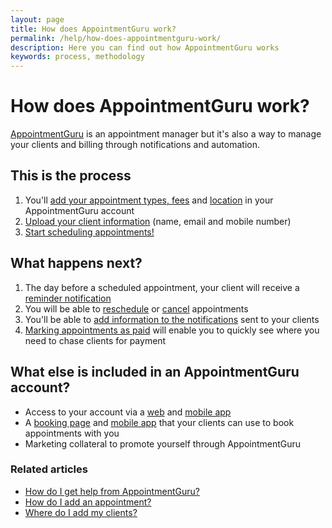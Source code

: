```yaml
---
layout: page
title: How does AppointmentGuru work?
permalink: /help/how-does-appointmentguru-work/
description: Here you can find out how AppointmentGuru works
keywords: process, methodology
---
```


# How does AppointmentGuru work?

[AppointmentGuru](http://www.appointmentguru.co/) is an appointment manager but it's also a way to manage your clients and billing through notifications and automation.

## This is the process

1. You'll [add your appointment types, fees](/help/add-appointment-types) and [location](/help/add-address) in your AppointmentGuru account
2. [Upload your client information](/help/add-clients) (name, email and mobile number)
3. [Start scheduling appointments!](/help/add-an-appointment)

## What happens next?

1. The day before a scheduled appointment, your client will receive a [reminder notification](/help/how-are-notifications-sent)
2. You will be able to [reschedule](/help/reschedule-appointment) or [cancel](/help/cancel-appointment) appointments
3. You'll be able to [add information to the notifications](/help/edit-notifications) sent to your clients
4. [Marking appointments as paid](/help/mark-as-paid) will enable you to quickly see where you need to chase clients for payment

## What else is included in an AppointmentGuru account?

* Access to your account via a [web](/help/how-do-I-login) and [mobile app](/help/is-there-a-mobile-app)
* A [booking page](/help/booking-page) and [mobile app](/help/is-there-a-mobile-app) that your clients can use to book appointments with you
* Marketing collateral to promote yourself through AppointmentGuru

### Related articles

* [How do I get help from AppointmentGuru?](/help/how-do-I-get-help)
* [How do I add an appointment?](/help/add-an-appointment)
* [Where do I add my clients?](/help/add-clients)
